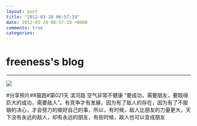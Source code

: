 ```yaml
---
layout: post
title: "2012-03-20 06:57:19"
date: 2012-03-20 06:57:19 +0800
comments: true
categories: 
---
```


# freeness's blog

----------

![](http://okqmqrbgo.bkt.clouddn.com/201203200657191.jpg)

>
\#分享照片\#\#晨跑\#第021天 滨河路 空气非常不健康
 “要成功，需要朋友，要取得巨大的成功，需要敌人”。有竞争才有发展，因为有了敌人的存在，因为有了不服输的决心，才会努力的做好自己的事，所以，有时候，敌人比朋友的力量更大，天下没有永远的敌人，却有永远的朋友，有些时候，敌人也可以变成朋友